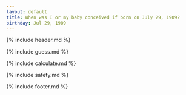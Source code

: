 ```yaml
---
layout: default
title: When was I or my baby conceived if born on July 29, 1909?
birthday: Jul 29, 1909
---
```


{% include header.md %}

{% include guess.md %}

{% include calculate.md %}

{% include safety.md %}

{% include footer.md %}



